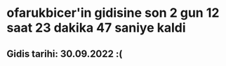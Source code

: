 # ofarukbicer'in gidisine son 2 gun 12 saat 23 dakika 47 saniye kaldi

## Gidis tarihi: 30.09.2022 :(